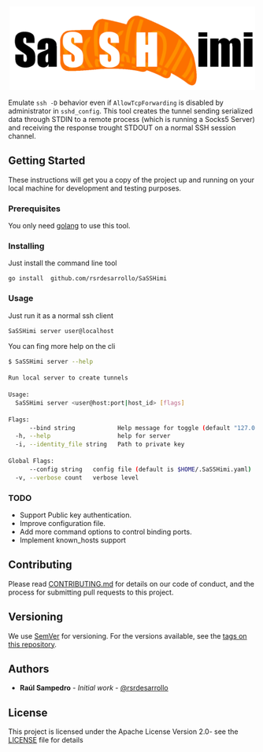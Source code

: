 <p align="center">
    <img width=500 src="logo_full.png?raw=true">
</p>

Emulate `ssh -D` behavior even if `AllowTcpForwarding` is disabled by administrator in `sshd_config`. This tool creates 
the tunnel sending serialized data through STDIN to a remote process (which is running a Socks5 Server) and receiving
the response trought STDOUT on a normal SSH session channel.

## Getting Started

These instructions will get you a copy of the project up and running on your local machine for development and testing 
purposes.

### Prerequisites

You only need [golang](https://golang.org/dl/) to use this tool.

### Installing

Just install the command line tool

```
go install  github.com/rsrdesarrollo/SaSSHimi
```

### Usage

Just run it as a normal ssh client

```bash
SaSSHimi server user@localhost
```

You can fing more help on the cli

```bash
$ SaSSHimi server --help

Run local server to create tunnels

Usage:
  SaSSHimi server <user@host:port|host_id> [flags]

Flags:
      --bind string            Help message for toggle (default "127.0.0.1:8080")
  -h, --help                   help for server
  -i, --identity_file string   Path to private key

Global Flags:
      --config string   config file (default is $HOME/.SaSSHimi.yaml)
  -v, --verbose count   verbose level
```

### TODO

* Support Public key authentication.
* Improve configuration file.
* Add more command options to control binding ports.
* Implement known_hosts support

## Contributing

Please read [CONTRIBUTING.md](https://github.com/rsrdesarrollo/ssh-tunnel/contributors) for details on our code of 
conduct, and the process for submitting pull requests to this project.

## Versioning

We use [SemVer](http://semver.org/) for versioning. For the versions available, see the 
[tags on this repository](https://github.com/your/project/tags).

## Authors

* **Raúl Sampedro** - *Initial work* - [@rsrdesarrollo](https://github.com/rsrdesarrollo)

## License

This project is licensed under the Apache License Version 2.0- see the [LICENSE](LICENSE) file for details
